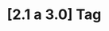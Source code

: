 ---
article_id: 0
description: List of articles under [2.1 a 3.0] tag.
image: http://huntingbears.com.ve/static/img/site/mstile-310x310.png
layout: tag
slug: 21-a-30
title: '[2.1 a 3.0] Tag'
---